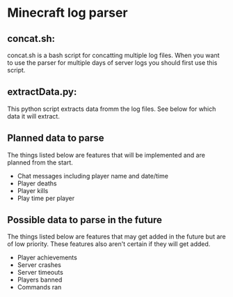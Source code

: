 # Minecraft log parser

## concat.sh:
concat.sh is a bash script for concatting multiple log files. When you want to use the parser for multiple days of server logs you should first use this script.


## extractData.py:
This python script extracts data fromm the log files. See below for which data it will extract.


## Planned data to parse
The things listed below are features that will be implemented and are planned from the start.
- Chat messages including player name and date/time
- Player deaths
- Player kills
- Play time per player


## Possible data to parse in the future 
The things listed below are features that may get added in the future but are of low priority. These features also aren't certain if they will get added.
- Player achievements
- Server crashes
- Server timeouts
- Players banned
- Commands ran
